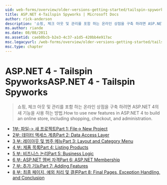 ```yaml
---
uid: web-forms/overview/older-versions-getting-started/tailspin-spyworks/index
title: ASP.NET 4-Tailspin Spyworks | Microsoft Docs
author: rick-anderson
description: '쇼핑, 체크 아웃 및 관리를 포함 하는 온라인 상점을 구축 하려면 ASP.NET 4의 새 기능을 사용 하는 방법.'
ms.author: riande
ms.date: 08/08/2011
ms.assetid: caeb0bcb-b2e3-4c37-a1d5-420bb4e917ac
msc.legacyurl: /web-forms/overview/older-versions-getting-started/tailspin-spyworks
msc.type: chapter
---
```

<a name="aspnet-4---tailspin-spyworks"></a><span data-ttu-id="81fe7-103">ASP.NET 4 - Tailspin Spyworks</span><span class="sxs-lookup"><span data-stu-id="81fe7-103">ASP.NET 4 - Tailspin Spyworks</span></span>
====================
> <span data-ttu-id="81fe7-104">쇼핑, 체크 아웃 및 관리를 포함 하는 온라인 상점을 구축 하려면 ASP.NET 4의 새 기능을 사용 하는 방법.</span><span class="sxs-lookup"><span data-stu-id="81fe7-104">How to use new features in ASP.NET 4 to build an online store, including shopping, checkout, and administration.</span></span>


- [<span data-ttu-id="81fe7-105">1부: 파일-> 새 프로젝트</span><span class="sxs-lookup"><span data-stu-id="81fe7-105">Part 1: File-> New Project</span></span>](tailspin-spyworks-part-1.md)
- [<span data-ttu-id="81fe7-106">2부: 데이터 액세스 계층</span><span class="sxs-lookup"><span data-stu-id="81fe7-106">Part 2: Data Access Layer</span></span>](tailspin-spyworks-part-2.md)
- [<span data-ttu-id="81fe7-107">3 부: 레이아웃 및 범주 메뉴</span><span class="sxs-lookup"><span data-stu-id="81fe7-107">Part 3: Layout and Category Menu</span></span>](tailspin-spyworks-part-3.md)
- [<span data-ttu-id="81fe7-108">4 부: 제품 목록</span><span class="sxs-lookup"><span data-stu-id="81fe7-108">Part 4: Listing Products</span></span>](tailspin-spyworks-part-4.md)
- [<span data-ttu-id="81fe7-109">5 부: 비즈니스 논리</span><span class="sxs-lookup"><span data-stu-id="81fe7-109">Part 5: Business Logic</span></span>](tailspin-spyworks-part-5.md)
- [<span data-ttu-id="81fe7-110">6 부: ASP.NET 멤버 자격</span><span class="sxs-lookup"><span data-stu-id="81fe7-110">Part 6: ASP.NET Membership</span></span>](tailspin-spyworks-part-6.md)
- [<span data-ttu-id="81fe7-111">7 부: 추가 기능</span><span class="sxs-lookup"><span data-stu-id="81fe7-111">Part 7: Adding Features</span></span>](tailspin-spyworks-part-7.md)
- [<span data-ttu-id="81fe7-112">8 부: 최종 페이지, 예외 처리 및 결론</span><span class="sxs-lookup"><span data-stu-id="81fe7-112">Part 8: Final Pages, Exception Handling, and Conclusion</span></span>](tailspin-spyworks-part-8.md)
